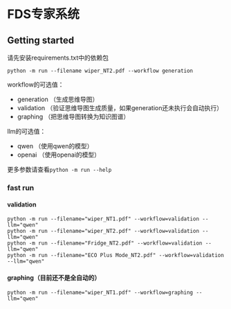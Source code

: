 # FDS专家系统

## Getting started

请先安装requirements.txt中的依赖包

```shell
python -m run --filename wiper_NT2.pdf --workflow generation
```

workflow的可选值：
- generation （生成思维导图）
- validation （验证思维导图生成质量，如果generation还未执行会自动执行）
- graphing （把思维导图转换为知识图谱）

llm的可选值：
- qwen （使用qwen的模型）
- openai （使用openai的模型）

更多参数请查看`python -m run --help`


### fast run
#### validation
```shell
python -m run --filename="wiper_NT1.pdf" --workflow=validation --llm="qwen" 
python -m run --filename="wiper_NT2.pdf" --workflow=validation --llm="qwen" 
python -m run --filename="Fridge_NT2.pdf" --workflow=validation --llm="qwen" 
python -m run --filename="ECO Plus Mode_NT2.pdf" --workflow=validation --llm="qwen"  
```
#### graphing（目前还不是全自动的）
```shell
python -m run --filename="wiper_NT1.pdf" --workflow=graphing --llm="qwen" 
```
